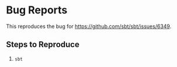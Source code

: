 # Bug Reports

This reproduces the bug for https://github.com/sbt/sbt/issues/6349.

## Steps to Reproduce

1. `sbt`
